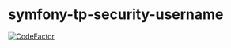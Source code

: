 # symfony-tp-security-username

[![CodeFactor](https://www.codefactor.io/repository/github/zacharyhuguet/symfony-tp-security-username/badge)](https://www.codefactor.io/repository/github/zacharyhuguet/symfony-tp-security-username)
